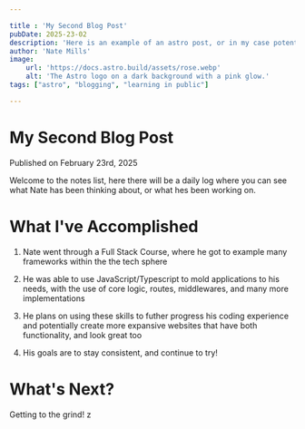 ```yaml
---

title : 'My Second Blog Post'
pubDate: 2025-23-02
description: 'Here is an example of an astro post, or in my case potentially a todo, or note list'
author: 'Nate Mills'
image: 
    url: 'https://docs.astro.build/assets/rose.webp'
    alt: 'The Astro logo on a dark background with a pink glow.'
tags: ["astro", "blogging", "learning in public"]

---
```



# My Second Blog Post

Published on February 23rd, 2025    

Welcome to the notes list, here there will be a daily log where you can see what Nate has been thinking about, or what hes been working on.

# What I've Accomplished

1. Nate went through a Full Stack Course, where he got to example many frameworks within the the tech sphere

2. He was able to use JavaScript/Typescript to mold applications to his needs, with the use of core logic, routes, middlewares, and many more implementations

3. He plans on using these skills to futher progress his coding experience and potentially create more expansive websites that have both functionality, and look great too

4. His goals are to stay consistent, and continue to try!

# What's Next? 

Getting to the grind!
z

